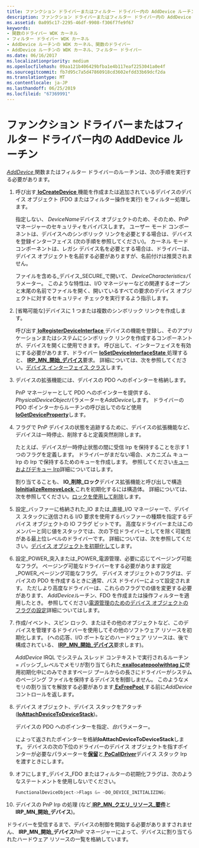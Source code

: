 ```yaml
---
title: ファンクション ドライバーまたはフィルター ドライバー内の AddDevice ルーチン
description: ファンクション ドライバーまたはフィルター ドライバー内の AddDevice ルーチン
ms.assetid: 0a095c17-2295-46df-9908-f306f7fe9f67
keywords:
- 関数のドライバー WDK カーネル
- フィルター ドライバー WDK カーネル
- AddDevice ルーチンの WDK カーネル、関数のドライバー
- AddDevice ルーチンの WDK カーネル、フィルター ドライバー
ms.date: 06/16/2017
ms.localizationpriority: medium
ms.openlocfilehash: 09aa121b406429bfba1e4b117eaf2253041a0e4f
ms.sourcegitcommit: fb7d95c7a5d47860918cd3602efdd33b69dcf2da
ms.translationtype: MT
ms.contentlocale: ja-JP
ms.lasthandoff: 06/25/2019
ms.locfileid: "67369991"
---
```

# <a name="adddevice-routines-in-function-or-filter-drivers"></a>ファンクション ドライバーまたはフィルター ドライバー内の AddDevice ルーチン





[ *AddDevice* ](https://docs.microsoft.com/windows-hardware/drivers/ddi/content/wdm/nc-wdm-driver_add_device)関数またはフィルター ドライバーのルーチンは、次の手順を実行する必要があります。

1.  呼び出す[ **IoCreateDevice** ](https://docs.microsoft.com/windows-hardware/drivers/ddi/content/wdm/nf-wdm-iocreatedevice)機能を作成または追加されているデバイスのデバイス オブジェクト (FDO またはフィルター操作を実行) をフィルター処理します。

    指定しない、 *DeviceName*デバイス オブジェクトのため、そのため、PnP マネージャーのセキュリティをバイパスします。 ユーザー モード コンポーネントは、デバイスへのシンボリック リンクを必要とする場合は、デバイスを登録インターフェイス (次の手順を参照してください)。 カーネル モード コンポーネントは、レガシ デバイス名を必要とする場合は、ドライバーは、デバイス オブジェクトを名前する必要がありますが、名前付けは推奨されません。

    ファイルを含める\_デバイス\_SECURE\_で開いて、 *DeviceCharacteristics*パラメーター。 このような特性は、I/O マネージャーなどの関連するオープンと末尾の名前でファイルを開く、開いているすべての要求のデバイス オブジェクトに対するセキュリティ チェックを実行するよう指示します。

2.  \[省略可能な\]デバイスに 1 つまたは複数のシンボリック リンクを作成します。

    呼び出す[ **IoRegisterDeviceInterface** ](https://docs.microsoft.com/windows-hardware/drivers/ddi/content/wdm/nf-wdm-ioregisterdeviceinterface)デバイスの機能を登録し、そのアプリケーションまたはシステムにシンボリック リンクを作成するコンポーネントが、デバイスを開くに使用できます。 呼び出して、インターフェイスを有効にする必要があります、ドライバー [ **IoSetDeviceInterfaceState** ](https://docs.microsoft.com/windows-hardware/drivers/ddi/content/wdm/nf-wdm-iosetdeviceinterfacestate)処理すると、 [ **IRP\_MN\_開始\_デバイス**](https://docs.microsoft.com/windows-hardware/drivers/kernel/irp-mn-start-device)要求。 詳細については、次を参照してください。[デバイス インターフェイス クラス](https://docs.microsoft.com/windows-hardware/drivers/install/device-interface-classes)します。

3.  デバイスの拡張機能には、デバイスの PDO へのポインターを格納します。

    PnP マネージャーとして PDO へのポインターを提供する、 *PhysicalDeviceObject*パラメーターを*AddDevice*します。 ドライバーの PDO ポインターからルーチンの呼び出しでのなど使用[ **IoGetDeviceProperty**](https://docs.microsoft.com/windows-hardware/drivers/ddi/content/wdm/nf-wdm-iogetdeviceproperty)します。

4.  フラグで PnP デバイスの状態を追跡するために、デバイスの拡張機能など、デバイスは一時停止、削除すると定義突然削除します。

    たとえば、デバイスが一時停止状態の間に受信 Irp を保持することを示す 1 つのフラグを定義します。 ドライバーがまだない場合、メカニズム キュー Irp の Irp で保持するためのキューを作成します。 参照してください[キューおよびデキュー Irp](queuing-and-dequeuing-irps.md)詳細についてはします。

    割り当てることも、 **IO\_削除\_ロック**デバイス拡張機能と呼び出しで構造[ **IoInitializeRemoveLock** ](https://docs.microsoft.com/windows-hardware/drivers/ddi/content/wdm/nf-wdm-ioinitializeremovelock)これを初期化するには構造体。 詳細については、次を参照してください。[ロックを使用して削除](using-remove-locks.md)します。

5.  設定\_バッファーに格納された\_IO または\_直接\_I/O マネージャーで、デバイス スタックに送信される I/O 要求を使用するバッファーの種類を指定するデバイス オブジェクトの IO フラグ ビットです。 高度なドライバーまたはこのメンバーと同じ値をスタックでは、次の下位ドライバーとしてを除く可能性がある最上位レベルのドライバーです。 詳細については、次を参照してください。[デバイス オブジェクトを初期化して](initializing-a-device-object.md)します。

6.  設定\_POWER\_突入または\_POWER\_電源管理、必要に応じてページング可能なフラグ。 ページング可能なドライバーをする必要があります設定\_POWER\_ページング可能なフラグ。 デバイス オブジェクトのフラグは、デバイスの PDO を作成するときに通常、バス ドライバーによって設定されます。 ただしより高度なドライバーは、これらのフラグでの値を変更する必要があります、 *AddDevice*ルーチン、FDO を作成または操作フィルターを適用したとき。 参照してください[電源管理のためのデバイス オブジェクトのフラグの設定](setting-device-object-flags-for-power-management.md)詳細についてはします。

7.  作成/イベント、スピン ロック、またはその他のオブジェクトなど、このデバイスを管理するドライバーを使用してその他のソフトウェア リソースを初期化します。 (への応答、I/O ポートなどのハードウェア リソースは、後で構成されている、 [ **IRP\_MN\_開始\_デバイス**](https://docs.microsoft.com/windows-hardware/drivers/kernel/irp-mn-start-device)要求します)。

    *AddDevice* IRQL でシステム スレッド コンテキストで実行されるルーチン = パッシブ\_レベルでメモリが割り当てられた[ **exallocatepoolwithtag に**](https://docs.microsoft.com/windows-hardware/drivers/ddi/content/wdm/nf-wdm-exallocatepoolwithtag)使用初期化中にのみできますページ プールからの長さにドライバーがシステムのページング ファイルを保持するデバイスを制御しません。 このようなメモリの割り当てを解放する必要があります[ **ExFreePool** ](https://docs.microsoft.com/windows-hardware/drivers/ddi/content/ntddk/nf-ntddk-exfreepool)する前に*AddDevice*コントロールを返します。

8.  デバイス オブジェクト、デバイス スタックをアタッチ ([**IoAttachDeviceToDeviceStack**](https://docs.microsoft.com/windows-hardware/drivers/ddi/content/wdm/nf-wdm-ioattachdevicetodevicestack))。

    デバイスの PDO へのポインターを指定、*台*パラメーター。

    によって返されたポインターを格納**IoAttachDeviceToDeviceStack**します。 デバイスの次の下位のドライバーのデバイス オブジェクトを指すポインターが必要なパラメーターを[**保留**](https://docs.microsoft.com/windows-hardware/drivers/ddi/content/wdm/nf-wdm-iocalldriver)と[ **PoCallDriver**](https://docs.microsoft.com/windows-hardware/drivers/ddi/content/ntifs/nf-ntifs-pocalldriver)デバイス スタック Irp を渡すときにします。

9.  オフにします\_デバイス\_FDO またはフィルターの初期化フラグは、次のようなステートメントを使用しないでください。

    ```cpp
    FunctionalDeviceObject->Flags &= ~DO_DEVICE_INITIALIZING;
    ```

10. デバイスの PnP Irp の処理 (など[ **IRP\_MN\_クエリ\_リソース\_要件**](https://docs.microsoft.com/windows-hardware/drivers/kernel/irp-mn-query-resource-requirements)と**IRP\_MN\_開始\_デバイス**)。

ドライバーを受信するまで、デバイスの制御を開始する必要がありますされません、 **IRP\_MN\_開始\_デバイス**PnP マネージャーによって、デバイスに割り当てられたハードウェア リソースの一覧を格納しています。

 

 




